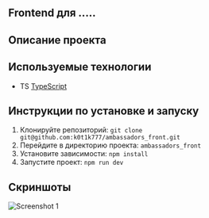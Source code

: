 ## Frontend для .....

## Описание проекта

## Используемые технологии

- TS [TypeScript](https://www.typescriptlang.org/)

## Инструкции по установке и запуску

1. Клонируйте репозиторий: `git clone git@github.com:k0t1k777/ambassadors_front.git`
2. Перейдите в директорию проекта: `ambassadors_front`
3. Установите зависимости: `npm install`
5. Запустите проект: `npm run dev`

## Скриншоты

![Screenshot 1](./src/assets/)
